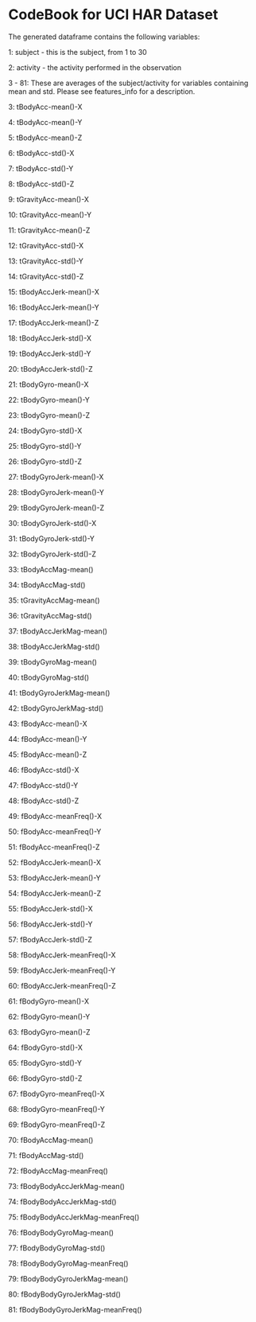 CodeBook for UCI HAR Dataset
============================

The generated dataframe contains the following variables:

1: subject - this is the subject, from 1 to 30

2: activity - the activity performed in the observation

3 - 81: These are averages of the subject/activity for variables containing
        mean and std. Please see features_info for a description.

3: tBodyAcc-mean()-X

4: tBodyAcc-mean()-Y

5: tBodyAcc-mean()-Z

6: tBodyAcc-std()-X

7: tBodyAcc-std()-Y

8: tBodyAcc-std()-Z

9: tGravityAcc-mean()-X

10: tGravityAcc-mean()-Y

11: tGravityAcc-mean()-Z

12: tGravityAcc-std()-X

13: tGravityAcc-std()-Y

14: tGravityAcc-std()-Z

15: tBodyAccJerk-mean()-X

16: tBodyAccJerk-mean()-Y

17: tBodyAccJerk-mean()-Z

18: tBodyAccJerk-std()-X

19: tBodyAccJerk-std()-Y

20: tBodyAccJerk-std()-Z

21: tBodyGyro-mean()-X

22: tBodyGyro-mean()-Y

23: tBodyGyro-mean()-Z

24: tBodyGyro-std()-X

25: tBodyGyro-std()-Y

26: tBodyGyro-std()-Z

27: tBodyGyroJerk-mean()-X

28: tBodyGyroJerk-mean()-Y

29: tBodyGyroJerk-mean()-Z

30: tBodyGyroJerk-std()-X

31: tBodyGyroJerk-std()-Y

32: tBodyGyroJerk-std()-Z

33: tBodyAccMag-mean()

34: tBodyAccMag-std()

35: tGravityAccMag-mean()

36: tGravityAccMag-std()

37: tBodyAccJerkMag-mean()

38: tBodyAccJerkMag-std()

39: tBodyGyroMag-mean()

40: tBodyGyroMag-std()

41: tBodyGyroJerkMag-mean()

42: tBodyGyroJerkMag-std()

43: fBodyAcc-mean()-X

44: fBodyAcc-mean()-Y

45: fBodyAcc-mean()-Z

46: fBodyAcc-std()-X

47: fBodyAcc-std()-Y

48: fBodyAcc-std()-Z

49: fBodyAcc-meanFreq()-X

50: fBodyAcc-meanFreq()-Y

51: fBodyAcc-meanFreq()-Z

52: fBodyAccJerk-mean()-X

53: fBodyAccJerk-mean()-Y

54: fBodyAccJerk-mean()-Z

55: fBodyAccJerk-std()-X

56: fBodyAccJerk-std()-Y

57: fBodyAccJerk-std()-Z

58: fBodyAccJerk-meanFreq()-X

59: fBodyAccJerk-meanFreq()-Y

60: fBodyAccJerk-meanFreq()-Z

61: fBodyGyro-mean()-X

62: fBodyGyro-mean()-Y

63: fBodyGyro-mean()-Z

64: fBodyGyro-std()-X

65: fBodyGyro-std()-Y

66: fBodyGyro-std()-Z

67: fBodyGyro-meanFreq()-X

68: fBodyGyro-meanFreq()-Y

69: fBodyGyro-meanFreq()-Z

70: fBodyAccMag-mean()

71: fBodyAccMag-std()

72: fBodyAccMag-meanFreq()

73: fBodyBodyAccJerkMag-mean()

74: fBodyBodyAccJerkMag-std()

75: fBodyBodyAccJerkMag-meanFreq()

76: fBodyBodyGyroMag-mean()

77: fBodyBodyGyroMag-std()

78: fBodyBodyGyroMag-meanFreq()

79: fBodyBodyGyroJerkMag-mean()

80: fBodyBodyGyroJerkMag-std()

81: fBodyBodyGyroJerkMag-meanFreq()

